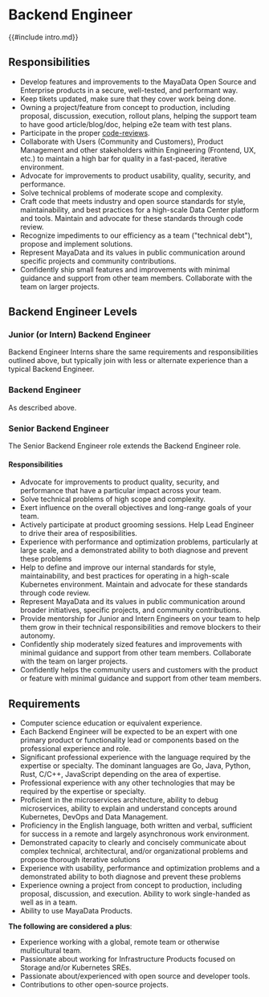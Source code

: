 # Backend Engineer

{{#include intro.md}}

## Responsibilities
- Develop features and improvements to the MayaData Open Source and Enterprise products in a secure, well-tested, and performant way.
- Keep tikets updated, make sure that they cover work being done.
- Owning a project/feature from concept to production, including proposal, discussion, execution, rollout plans, helping the support team to have good article/blog/doc, helping e2e team with test plans.
- Participate in the proper [code-reviews](/craft/code-review.md).
- Collaborate with Users (Community and Customers), Product Management and other stakeholders within Engineering (Frontend, UX, etc.) to maintain a high bar for quality in a fast-paced, iterative environment.
- Advocate for improvements to product usability, quality, security, and performance.
- Solve technical problems of moderate scope and complexity.
- Craft code that meets industry and open source standards for style, maintainability, and best practices for a high-scale Data Center platform and tools. Maintain and advocate for these standards through code review.
- Recognize impediments to our efficiency as a team ("technical debt"), propose and implement solutions.
- Represent MayaData and its values in public communication around specific projects and community contributions.
- Confidently ship small features and improvements with minimal guidance and support from other team members. Collaborate with the team on larger projects.

## Backend Engineer Levels
### Junior (or Intern) Backend Engineer
Backend Engineer Interns share the same requirements and responsibilities outlined above, but typically join with less or alternate experience than a typical Backend Engineer.

### Backend Engineer
As described above.

### Senior Backend Engineer
The Senior Backend Engineer role extends the Backend Engineer role.

#### Responsibilities
- Advocate for improvements to product quality, security, and performance that have a particular impact across your team.
- Solve technical problems of high scope and complexity.
- Exert influence on the overall objectives and long-range goals of your team.
- Actively participate at product grooming sessions. Help Lead Engineer to drive their area of resposibilities.
- Experience with performance and optimization problems, particularly at large scale, and a demonstrated ability to both diagnose and prevent these problems
- Help to define and improve our internal standards for style, maintainability, and best practices for operating in a high-scale Kubernetes environment. Maintain and advocate for these standards through code review.
- Represent MayaData and its values in public communication around broader initiatives, specific projects, and community contributions.
- Provide mentorship for Junior and Intern Engineers on your team to help them grow in their technical responsibilities and remove blockers to their autonomy.
- Confidently ship moderately sized features and improvements with minimal guidance and support from other team members. Collaborate with the team on larger projects.
- Confidently helps the community users and customers with the product or feature with minimal guidance and support from other team members.

## Requirements
- Computer science education or equivalent experience.
- Each Backend Engineer will be expected to be an expert with one primary product or functionality lead or components based on the professional experience and role.
- Significant professional experience with the language required by the expertise or specialty. The dominant languages are Go, Java, Python, Rust, C/C++, JavaScript depending on the area of expertise.
- Professional experience with any other technologies that may be required by the expertise or specialty.
- Proficient in the microservices architecture, ability to debug microservices, ability to explain and understand concepts around Kubernetes, DevOps and Data Management.
- Proficiency in the English language, both written and verbal, sufficient for success in a remote and largely asynchronous work environment.
- Demonstrated capacity to clearly and concisely communicate about complex technical, architectural, and/or organizational problems and propose thorough iterative solutions
- Experience with usability, performance and optimization problems and a demonstrated ability to both diagnose and prevent these problems
- Experience owning a project from concept to production, including proposal, discussion, and execution. Ability to work single-handed as well as in a team.
- Ability to use MayaData Products.

**The following are considered a plus**:
- Experience working with a global, remote team or otherwise multicultural team.
- Passionate about working for Infrastructure Products focused on Storage and/or Kubernetes SREs.
- Passionate about/experienced with open source and developer tools.
- Contributions to other open-source projects.
